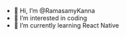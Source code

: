 - 👋 Hi, I’m @RamasamyKanna
- 👀 I’m interested in coding
- 🌱 I’m currently learning React Native


<!---
RamasamyKanna/RamasamyKanna is a ✨ special ✨ repository because its `README.md` (this file) appears on your GitHub profile.
You can click the Preview link to take a look at your changes.
--->
